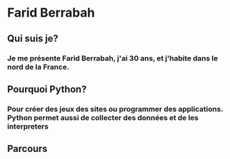 # Farid Berrabah

## Qui suis je?
### Je me présente Farid Berrabah, j'ai 30 ans, et j'habite dans le nord de la France.
## Pourquoi Python?
### Pour créer des jeux des sites ou programmer des applications. Python permet aussi de collecter des données et de les interpreters 

## Parcours
